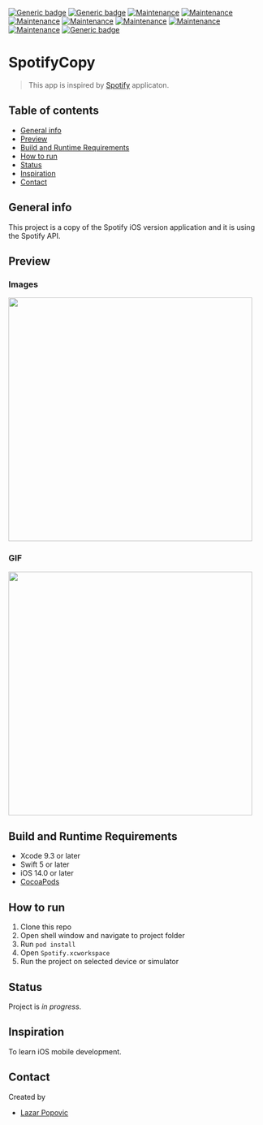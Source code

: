 [![Generic badge](https://img.shields.io/badge/Xcode-9.3-blue.svg)](https://developer.apple.com/xcode/)
[![Generic badge](https://img.shields.io/badge/Swift-5.0-blue.svg)](https://developer.apple.com/swift/)
[![Maintenance](https://img.shields.io/badge/MVVM%20Pattern-yes-green.svg)]()
[![Maintenance](https://img.shields.io/badge/iPhone-yes-green.svg)]()
[![Maintenance](https://img.shields.io/badge/REST-yes-green.svg)]()
[![Maintenance](https://img.shields.io/badge/Spotify%20API-yes-green.svg)]()
[![Maintenance](https://img.shields.io/badge/UITabBarController-yes-green.svg)]()
[![Maintenance](https://img.shields.io/badge/User%20Interaction-yes-green.svg)]()
[![Maintenance](https://img.shields.io/badge/Dark%20Theme-yes-green.svg)]()
[![Generic badge](https://img.shields.io/badge/iOS%20Deployment%20Target-14.0-blue.svg)]()

# SpotifyCopy
> This app is inspired by [Spotify](https://apps.apple.com/us/app/spotify-music-and-podcasts/id324684580) applicaton.

## Table of contents
* [General info](#general-info)
* [Preview](#preview)
* [Build and Runtime Requirements](#build-and-runtime-requirements)
* [How to run](#how-to-run)
* [Status](#status)
* [Inspiration](#inspiration)
* [Contact](#contact)

## General info
This project is a copy of the Spotify iOS version application and it is using the Spotify API.

## Preview

### Images
<img src="" width="480"/> 

### GIF
<img src="" width="480"/>

## Build and Runtime Requirements
+ Xcode 9.3 or later
+ Swift 5 or later
+ iOS 14.0 or later
+ [CocoaPods](http://cocoapods.org/) 

## How to run 
1. Clone this repo
1. Open shell window and navigate to project folder
1. Run `pod install`
1. Open `Spotify.xcworkspace`
1. Run the project on selected device or simulator

## Status
Project is _in progress_.

## Inspiration

To learn iOS mobile development.

## Contact
Created by 
* [Lazar Popovic](mailto:lazar.popovic.m@gmail.com)
